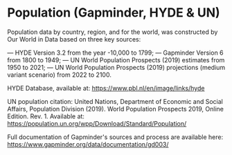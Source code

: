 # Population (Gapminder, HYDE & UN)

Population data by country, region, and for the world, was constructed by Our World in Data based on three key sources:

— HYDE Version 3.2 from the year -10,000 to 1799;
— Gapminder Version 6 from 1800 to 1949;
— UN World Population Prospects (2019) estimates from 1950 to 2021; 
— UN World Population Prospects (2019) projections (medium variant scenario) from 2022 to 2100.

HYDE Database, available at: https://www.pbl.nl/en/image/links/hyde

UN population citation:
United Nations, Department of Economic and Social Affairs, Population Division (2019). World Population Prospects 2019, Online Edition. Rev. 1. Available at: https://population.un.org/wpp/Download/Standard/Population/

Full documentation of Gapminder's sources and process are available here: https://www.gapminder.org/data/documentation/gd003/